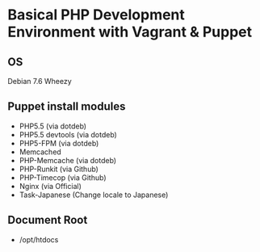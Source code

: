 # Basical PHP Development Environment with Vagrant & Puppet

## OS
Debian 7.6 Wheezy

## Puppet install modules

- PHP5.5 (via dotdeb)
- PHP5.5 devtools (via dotdeb)
- PHP5-FPM (via dotdeb)
- Memcached
- PHP-Memcache (via dotdeb)
- PHP-Runkit (via Github)
- PHP-Timecop (via Github)
- Nginx (via Official)
- Task-Japanese (Change locale to Japanese)

## Document Root
- /opt/htdocs
